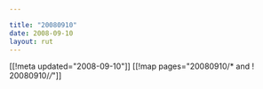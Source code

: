 ```yaml
---

title: "20080910"
date: 2008-09-10
layout: rut
---
```


[[!meta updated="2008-09-10"]]
[[!map pages="20080910/* and ! 20080910/*/*"]]
